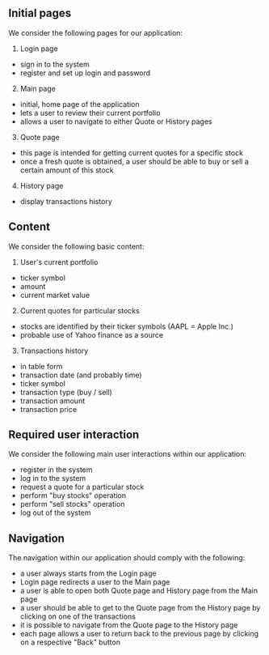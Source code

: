 ## Initial pages
We consider the following pages for our application:

1. Login page
 * sign in to the system
 * register and set up login and password

2. Main page
 * initial, home page of the application
 * lets a user to review their current portfolio
 * allows a user to navigate to either Quote or History pages

3. Quote page
 * this page is intended for getting current quotes for a specific stock
 * once a fresh quote is obtained, a user should be able to buy or sell a certain amount of this stock

4. History page
 * display transactions history
 
## Content
We consider the following basic content:

1. User's current portfolio
 * ticker symbol
 * amount
 * current market value

2. Current quotes for particular stocks
 * stocks are identified by their ticker symbols (AAPL = Apple Inc.)
 * probable use of Yahoo finance as a source

3. Transactions history
 * in table form
 * transaction date (and probably time)
 * ticker symbol
 * transaction type (buy / sell)
 * transaction amount
 * transaction price
 
## Required user interaction
We consider the following main user interactions within our application:

* register in the system
* log in to the system
* request a quote for a particular stock
* perform "buy stocks" operation
* perform "sell stocks" operation
* log out of the system

## Navigation
The navigation within our application should comply with the following:

* a user always starts from the Login page
* Login page redirects a user to the Main page
* a user is able to open both Quote page and History page from the Main page
* a user should be able to get to the Quote page from the History page by clicking on one of the transactions
* it is possible to navigate from the Quote page to the History page
* each page allows a user to return back to the previous page by clicking on a respective "Back" button

